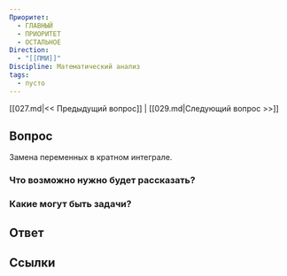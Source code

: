 ```yaml
---
Приоритет:
  - ГЛАВНЫЙ
  - ПРИОРИТЕТ
  - ОСТАЛЬНОЕ
Direction:
  - "[[ПМИ]]" 
Discipline: Математический анализ 
tags:
  - пусто
---
```

[[027.md|<< Предыдущий вопрос]] | [[029.md|Следующий вопрос >>]]
## Вопрос

Замена переменных в кратном интеграле.

### Что возможно нужно будет рассказать?

### Какие могут быть задачи?

## Ответ

## Ссылки
